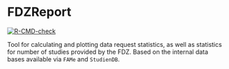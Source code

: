 # FDZReport

<!-- badges: start -->
[![R-CMD-check](https://github.com/beckerbenj/FDZReport/actions/workflows/R-CMD-check.yaml/badge.svg)](https://github.com/beckerbenj/FDZReport/actions/workflows/R-CMD-check.yaml)
<!-- badges: end -->

Tool for calculating and plotting data request statistics, as well as statistics for number of studies provided by the FDZ. Based on the internal data bases available via `FAMe` and `StudienDB`.

